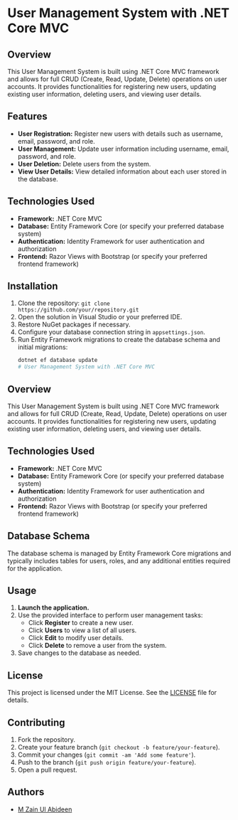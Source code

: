 # User Management System with .NET Core MVC

## Overview
This User Management System is built using .NET Core MVC framework and allows for full CRUD (Create, Read, Update, Delete) operations on user accounts. It provides functionalities for registering new users, updating existing user information, deleting users, and viewing user details.

## Features
- **User Registration:** Register new users with details such as username, email, password, and role.
- **User Management:** Update user information including username, email, password, and role.
- **User Deletion:** Delete users from the system.
- **View User Details:** View detailed information about each user stored in the database.

## Technologies Used
- **Framework:** .NET Core MVC
- **Database:** Entity Framework Core (or specify your preferred database system)
- **Authentication:** Identity Framework for user authentication and authorization
- **Frontend:** Razor Views with Bootstrap (or specify your preferred frontend framework)

## Installation
1. Clone the repository: `git clone https://github.com/your/repository.git`
2. Open the solution in Visual Studio or your preferred IDE.
3. Restore NuGet packages if necessary.
4. Configure your database connection string in `appsettings.json`.
5. Run Entity Framework migrations to create the database schema and initial migrations:
   ```bash
   dotnet ef database update
   # User Management System with .NET Core MVC

## Overview
This User Management System is built using .NET Core MVC framework and allows for full CRUD (Create, Read, Update, Delete) operations on user accounts. It provides functionalities for registering new users, updating existing user information, deleting users, and viewing user details.

## Technologies Used
- **Framework:** .NET Core MVC
- **Database:** Entity Framework Core (or specify your preferred database system)
- **Authentication:** Identity Framework for user authentication and authorization
- **Frontend:** Razor Views with Bootstrap (or specify your preferred frontend framework)

## Database Schema
The database schema is managed by Entity Framework Core migrations and typically includes tables for users, roles, and any additional entities required for the application.

## Usage
1. **Launch the application.**
2. Use the provided interface to perform user management tasks:
   - Click **Register** to create a new user.
   - Click **Users** to view a list of all users.
   - Click **Edit** to modify user details.
   - Click **Delete** to remove a user from the system.
3. Save changes to the database as needed.

## License
This project is licensed under the MIT License. See the [LICENSE](LICENSE) file for details.

## Contributing
1. Fork the repository.
2. Create your feature branch (`git checkout -b feature/your-feature`).
3. Commit your changes (`git commit -am 'Add some feature'`).
4. Push to the branch (`git push origin feature/your-feature`).
5. Open a pull request.

## Authors
- [M Zain Ul Abideen](https://github.com/Zainulabdeenoffical)



